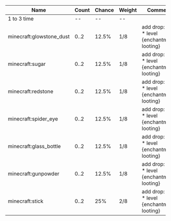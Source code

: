 | Name                     | Count | Chance | Weight | Comment                                       |
| ------------------------ | ----- | ------ | ------ | --------------------------------------------- |
| 1 to 3 time              |    -- |     -- |     -- |                                               |
| minecraft:glowstone_dust |  0..2 |  12.5% |    1/8 | add drop: 0..1 * level {enchantment: looting} |
| minecraft:sugar          |  0..2 |  12.5% |    1/8 | add drop: 0..1 * level {enchantment: looting} |
| minecraft:redstone       |  0..2 |  12.5% |    1/8 | add drop: 0..1 * level {enchantment: looting} |
| minecraft:spider_eye     |  0..2 |  12.5% |    1/8 | add drop: 0..1 * level {enchantment: looting} |
| minecraft:glass_bottle   |  0..2 |  12.5% |    1/8 | add drop: 0..1 * level {enchantment: looting} |
| minecraft:gunpowder      |  0..2 |  12.5% |    1/8 | add drop: 0..1 * level {enchantment: looting} |
| minecraft:stick          |  0..2 |    25% |    2/8 | add drop: 0..1 * level {enchantment: looting} |
